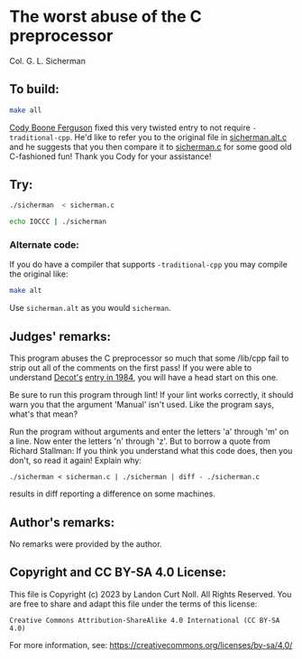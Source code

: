 # The worst abuse of the C preprocessor

Col. G. L. Sicherman  

## To build:

```sh
make all
```


[Cody Boone Ferguson](/winners.html#Cody_Boone_Ferguson) fixed this very twisted
entry to not require `-traditional-cpp`. He'd like to refer you to the original
file in [sicherman.alt.c](sicherman.alt.c) and he suggests that you then compare
it to [sicherman.c](sicherman.c) for some good old C-fashioned fun! Thank you
Cody for your assistance!

## Try:

```sh
./sicherman  < sicherman.c

echo IOCCC | ./sicherman
```

### Alternate code:

If you do have a compiler that supports `-traditional-cpp` you may compile the
original like:

```sh
make alt
```

Use `sicherman.alt` as you would `sicherman`.

## Judges' remarks:

This program abuses the C preprocessor so much that some /lib/cpp fail to strip
out all of the comments on the first pass!  If you were able to understand
[Decot's](/winners.html#Dave_Decot) [entry in 1984](/1984/decot/decot.c), you
will have a head start on this one.

Be sure to run this program through lint!  If your lint works
correctly, it should warn you that the argument 'Manual' isn't used.
Like the program says, what's that mean?

Run the program without arguments and enter the letters 'a' through 'm'
on a line.  Now enter the letters 'n' through 'z'.  But to borrow a quote
from Richard Stallman: If you think you understand what this code
does, then you don't, so read it again!  Explain why:

	./sicherman < sicherman.c | ./sicherman | diff - ./sicherman.c

results in diff reporting a difference on some machines.


## Author's remarks:

No remarks were provided by the author.

## Copyright and CC BY-SA 4.0 License:

This file is Copyright (c) 2023 by Landon Curt Noll.  All Rights Reserved.
You are free to share and adapt this file under the terms of this license:

    Creative Commons Attribution-ShareAlike 4.0 International (CC BY-SA 4.0)

For more information, see: https://creativecommons.org/licenses/by-sa/4.0/
